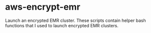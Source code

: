 # aws-encrypt-emr

Launch an encrypted EMR cluster.
These scripts contain helper bash functions that I used to launch encrypted EMR clusters.

